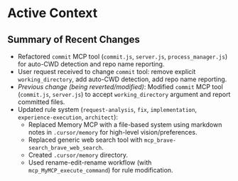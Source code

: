 # Active Context

## Summary of Recent Changes
- Refactored `commit` MCP tool (`commit.js`, `server.js`, `process_manager.js`) for auto-CWD detection and repo name reporting.
- User request received to change `commit` tool: remove explicit `working_directory`, add auto-CWD detection, add repo name reporting.
- *Previous change (being reverted/modified)*: Modified `commit` MCP tool (`commit.js`, `server.js`) to accept `working_directory` argument and report committed files.
- Updated rule system (`request-analysis`, `fix`, `implementation`, `experience-execution`, `architect`):
    - Replaced Memory MCP with a file-based system using markdown notes in `.cursor/memory` for high-level vision/preferences.
    - Replaced generic web search tool with `mcp_brave-search_brave_web_search`.
    - Created `.cursor/memory` directory.
    - Used rename-edit-rename workflow (with `mcp_MyMCP_execute_command`) for rule modification.
